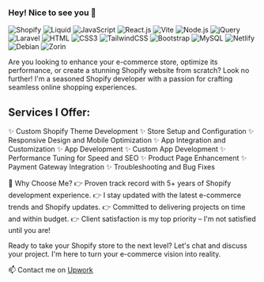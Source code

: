 ### Hey! Nice to see you 👋

![Shopify](https://img.shields.io/badge/Shopify-95BF47?style=flat-square&logo=shopify&logoColor=white)
![Liquid](https://img.shields.io/badge/Liquid-95BF47?style=flat-square&logo=shopify&logoColor=white)
![JavaScript](https://img.shields.io/badge/JavaScript-F7DF1E?style=flat-square&logo=javascript&logoColor=black)
![React.js](https://img.shields.io/badge/React.js-0081CB?style=flat-square&logo=react&logoColor=61DAFB)
![Vite](https://img.shields.io/badge/Vite-593D88?style=flat-square&logo=vite&logoColor=white)
![Node.js](https://img.shields.io/badge/Node.js-43853D?style=flat-square&logo=node.js&logoColor=white)
![jQuery](https://img.shields.io/badge/jQuery-0769AD?style=flat-square&logo=jquery&logoColor=white)
![Laravel](https://img.shields.io/badge/Laravel-FF2D20?style=flat-square&logo=laravel&logoColor=white)
![HTML](https://img.shields.io/badge/HTML5-E34F26?style=flat-square&logo=html5&logoColor=white)
![CSS3](https://img.shields.io/badge/CSS3-1572B6?style=flat-square&logo=css3&logoColor=white)
![TailwindCSS](https://img.shields.io/badge/Tailwind_CSS-38B2AC?style=flat-square&logo=tailwind-css&logoColor=white)
![Bootstrap](https://img.shields.io/badge/Bootstrap-563D7C?style=flat-square&logo=bootstrap&logoColor=white)
![MySQL](https://img.shields.io/badge/MySQL-005C84?style=flat-square&logo=mysql&logoColor=white)
![Netlify](https://img.shields.io/badge/Netlify-00C7B7?style=flat-square&logo=netlify&logoColor=white)
![Debian](https://img.shields.io/badge/Debian-A81D33?style=flat-square&logo=debian&logoColor=white)
![Zorin](https://img.shields.io/badge/Zorin%20OS-0CC1F3?style=flat-square&logo=zorin&logoColor=white)

Are you looking to enhance your e-commerce store, optimize its performance, or create a stunning Shopify website from scratch? Look no further! I'm a seasoned Shopify developer with a passion for crafting seamless online shopping experiences.

## Services I Offer:

✨ Custom Shopify Theme Development
✨ Store Setup and Configuration
✨ Responsive Design and Mobile Optimization
✨ App Integration and Customization
✨ App Development
✨ Custom App Development
✨ Performance Tuning for Speed and SEO
✨ Product Page Enhancement
✨ Payment Gateway Integration
✨ Troubleshooting and Bug Fixes

💼 Why Choose Me?
👉 Proven track record with 5+ years of Shopify development experience.
👉 I stay updated with the latest e-commerce trends and Shopify updates.
👉 Committed to delivering projects on time and within budget.
👉 Client satisfaction is my top priority – I'm not satisfied until you are!

Ready to take your Shopify store to the next level? Let's chat and discuss your project. I'm here to turn your e-commerce vision into reality.

📫 Contact me on [Upwork](https://www.upwork.com/freelancers/~013eddff08e4f509ad)

